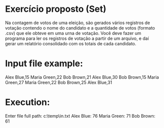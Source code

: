 # Exercício proposto (Set)

Na contagem de votos de uma eleição, são gerados vários registros
de votação contendo o nome do candidato e a quantidade de votos
(formato .csv) que ele obteve em uma urna de votação. Você deve
fazer um programa para ler os registros de votação a partir de um
arquivo, e daí gerar um relatório consolidado com os totais de cada
candidato.

# Input file example:

Alex Blue,15
Maria Green,22
Bob Brown,21
Alex Blue,30
Bob Brown,15
Maria Green,27
Maria Green,22
Bob Brown,25
Alex Blue,31

# Execution:

Enter file full path: c:\temp\in.txt
Alex Blue: 76
Maria Green: 71
Bob Brown: 61